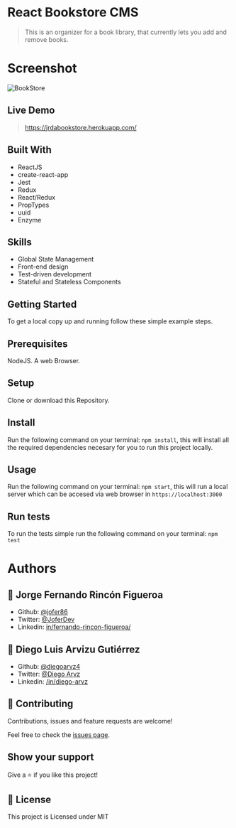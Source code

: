 # React Bookstore CMS

> This is an organizer for a book library, that currently lets you add and remove books.

# Screenshot

![BookStore](https://diegoarvz.s3-us-west-1.amazonaws.com/Screenshot_2020-02-04+React+App.png)

## Live Demo

> https://jrdabookstore.herokuapp.com/

## Built With

- ReactJS
- create-react-app
- Jest
- Redux
- React/Redux
- PropTypes
- uuid
- Enzyme

## Skills

- Global State Management
- Front-end design
- Test-driven development
- Stateful and Stateless Components

## Getting Started

To get a local copy up and running follow these simple example steps.

## Prerequisites
  NodeJS.
  A web Browser. 

## Setup
  Clone or download this Repository.

## Install
  Run the following command on your terminal: `npm install`, this will install all the required dependencies necesary for you to run this project locally.

## Usage
  Run the following command on your terminal: `npm start`, this will run a local server which can be accesed via web browser in `https://localhost:3000`

## Run tests
  To run the tests simple run the following command on your terminal: `npm test`

# Authors

## 👤 **Jorge Fernando Rincón Figueroa**

- Github: [@jofer86](https://github.com/jofer86)
- Twitter: [@JoferDev](https://twitter.com/JoferDev)
- Linkedin: [in/fernando-rincon-figueroa/](https://www.linkedin.com/in/fernando-rincon-figueroa/)

## 👤 **Diego Luis Arvizu Gutiérrez**

- Github: [@diegoarvz4](https://github.com/diegoarvz4)
- Twitter: [@Diego Arvz](https://twitter.com/Darvizu_gutier)
- Linkedin: [/in/diego-arvz](https://linkedin.com/linkedinhandle)

## 🤝 Contributing

Contributions, issues and feature requests are welcome!

Feel free to check the [issues page](issues/).

## Show your support

Give a ⭐️ if you like this project!

## 📝 License

This project is Licensed under MIT